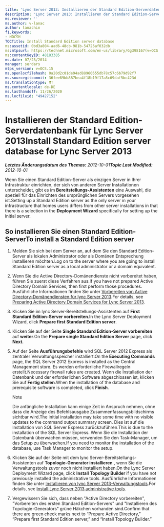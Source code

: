 ```yaml
---
title: 'Lync Server 2013: Installieren der Standard Edition-Serverdatenbank'
description: 'Lync Server 2013: Installieren der Standard Edition-Server Datenbank.'
ms.reviewer: ''
ms.author: v-lanac
author: lanachin
f1.keywords:
- NOCSH
TOCTitle: Install Standard Edition server database
ms:assetid: 0bd3a804-aad6-48cb-981b-54725af032db
ms:mtpsurl: https://technet.microsoft.com/en-us/library/Gg398167(v=OCS.15)
ms:contentKeyID: 48183385
ms.date: 07/23/2014
manager: serdars
mtps_version: v=OCS.15
ms.openlocfilehash: 0a20d2c01de94ad88960555db78c57c6b79d92f7
ms.sourcegitcommit: 36fee89bb887bea4f18b19f17a8c69daf5bc423d
ms.translationtype: MT
ms.contentlocale: de-DE
ms.lasthandoff: 11/26/2020
ms.locfileid: "49427152"
---
```

# <a name="install-standard-edition-server-database-for-lync-server-2013"></a><span data-ttu-id="b1035-103">Installieren der Standard Edition-Serverdatenbank für Lync Server 2013</span><span class="sxs-lookup"><span data-stu-id="b1035-103">Install Standard Edition server database for Lync Server 2013</span></span>

<div data-xmlns="http://www.w3.org/1999/xhtml">

<div class="topic" data-xmlns="http://www.w3.org/1999/xhtml" data-msxsl="urn:schemas-microsoft-com:xslt" data-cs="https://msdn.microsoft.com/">

<div data-asp="https://msdn2.microsoft.com/asp">



</div>

<div id="mainSection">

<div id="mainBody"><span data-ttu-id="b1035-104">

<span> </span></span><span class="sxs-lookup"><span data-stu-id="b1035-104">

<span> </span></span></span>

<span data-ttu-id="b1035-105">_**Letztes Änderungsdatum des Themas:** 2012-10-01_</span><span class="sxs-lookup"><span data-stu-id="b1035-105">_**Topic Last Modified:** 2012-10-01_</span></span>

<span data-ttu-id="b1035-106">Wenn Sie einen Standard Edition-Server als einzigen Server in Ihrer Infrastruktur einrichten, der sich von anderen Server Installationen unterscheidet, gibt es im **Bereitstellungs-Assistenten** eine Auswahl, die speziell für das Einrichten des ursprünglichen Servers vorgesehen ist.</span><span class="sxs-lookup"><span data-stu-id="b1035-106">Setting up a Standard Edition server as the only server in your infrastructure that homes users differs from other server installations in that there is a selection in the **Deployment Wizard** specifically for setting up the initial server.</span></span>

<div>

## <a name="to-install-a-standard-edition-server"></a><span data-ttu-id="b1035-107">So installieren Sie einen Standard Edition-Server</span><span class="sxs-lookup"><span data-stu-id="b1035-107">To install a Standard Edition server</span></span>

1.  <span data-ttu-id="b1035-108">Melden Sie sich bei dem Server an, auf dem Sie den Standard Edition-Server als lokalen Administrator oder als Domänen Entsprechung installieren möchten.</span><span class="sxs-lookup"><span data-stu-id="b1035-108">Log on to the server where you are going to install Standard Edition server as a local administrator or a domain equivalent.</span></span>

2.  <span data-ttu-id="b1035-109">Wenn Sie die Active Directory-Domänendienste nicht vorbereitet haben, führen Sie zuerst diese Verfahren aus.</span><span class="sxs-lookup"><span data-stu-id="b1035-109">If you have not prepared Active Directory Domain Services, then first perform those procedures.</span></span> <span data-ttu-id="b1035-110">Ausführliche Informationen finden Sie unter [Vorbereiten von Active Directory-Domänendiensten für lync Server 2013](lync-server-2013-preparing-active-directory-domain-services.md).</span><span class="sxs-lookup"><span data-stu-id="b1035-110">For details, see [Preparing Active Directory Domain Services for Lync Server 2013](lync-server-2013-preparing-active-directory-domain-services.md).</span></span>

3.  <span data-ttu-id="b1035-111">Klicken Sie im lync Server-Bereitstellungs-Assistenten auf **First Standard Edition-Server vorbereiten**.</span><span class="sxs-lookup"><span data-stu-id="b1035-111">In the Lync Server Deployment Wizard, click **Prepare first Standard Edition server**.</span></span>

4.  <span data-ttu-id="b1035-112">Klicken Sie auf der Seite **Single Standard Edition-Server vorbereiten** auf **weiter**.</span><span class="sxs-lookup"><span data-stu-id="b1035-112">On the **Prepare single Standard Edition Server** page, click **Next**.</span></span>

5.  <span data-ttu-id="b1035-113">Auf der Seite **Ausführungsbefehle** wird SQL Server 2012 Express als zentraler Verwaltungsspeicher installiert.</span><span class="sxs-lookup"><span data-stu-id="b1035-113">On the **Executing Commands** page, the SQL Server 2012 Express is installed as the Central Management store.</span></span> <span data-ttu-id="b1035-114">Es werden erforderliche Firewallregeln erstellt.</span><span class="sxs-lookup"><span data-stu-id="b1035-114">Necessary firewall rules are created.</span></span> <span data-ttu-id="b1035-115">Wenn die Installation der Datenbank und der erforderlichen Software abgeschlossen ist, klicken Sie auf **Fertig stellen**.</span><span class="sxs-lookup"><span data-stu-id="b1035-115">When the installation of the database and prerequisite software is completed, click **Finish**.</span></span>
    
    <div>
    

    > [!NOTE]  
    > <span data-ttu-id="b1035-116">Die anfängliche Installation kann einige Zeit in Anspruch nehmen, ohne dass die Anzeige des Befehlsausgabe Zusammenfassungsbildschirms sichtbar wird.</span><span class="sxs-lookup"><span data-stu-id="b1035-116">The initial installation may take some time with no visible updates to the command output summary screen.</span></span> <span data-ttu-id="b1035-117">Dies ist auf die Installation von SQL Server Express zurückzuführen.</span><span class="sxs-lookup"><span data-stu-id="b1035-117">This is due to the installation of the SQL Server Express.</span></span> <span data-ttu-id="b1035-118">Wenn Sie die Installation der Datenbank überwachen müssen, verwenden Sie den Task-Manager, um das Setup zu überwachen.</span><span class="sxs-lookup"><span data-stu-id="b1035-118">If you need to monitor the installation of the database, use Task Manager to monitor the setup.</span></span>

    
    </div>

6.  <span data-ttu-id="b1035-119">Klicken Sie auf der Seite mit dem lync Server-Bereitstellungs-Assistenten auf **Topologie-Generator installieren** , wenn Sie die Verwaltungstools zuvor noch nicht installiert haben.</span><span class="sxs-lookup"><span data-stu-id="b1035-119">On the Lync Server Deployment Wizard page, click **Install Topology Builder** if you have not previously installed the administrative tools.</span></span> <span data-ttu-id="b1035-120">Ausführliche Informationen finden Sie unter [Installieren von lync Server 2013-Verwaltungstools](lync-server-2013-install-lync-server-administrative-tools.md).</span><span class="sxs-lookup"><span data-stu-id="b1035-120">For details, see [Install Lync Server 2013 administrative tools](lync-server-2013-install-lync-server-administrative-tools.md).</span></span>

7.  <span data-ttu-id="b1035-121">Vergewissern Sie sich, dass neben "Active Directory vorbereiten", "Vorbereiten des ersten Standard Edition-Servers" und "Installieren des Topologie-Generators" grüne Häkchen vorhanden sind.</span><span class="sxs-lookup"><span data-stu-id="b1035-121">Confirm that there are green check marks next to “Prepare Active Directory,” “Prepare first Standard Edition server,” and “Install Topology Builder.”</span></span>

<span data-ttu-id="b1035-122"></div>

</div>

<span> </span>

</div>

</div>

</span><span class="sxs-lookup"><span data-stu-id="b1035-122"></div>

</div>

<span> </span>

</div>

</div>

</span></span></div>

